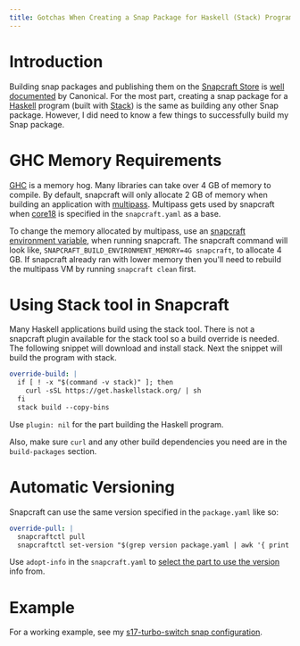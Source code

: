 ```yaml
---
title: Gotchas When Creating a Snap Package for Haskell (Stack) Program
---
```


# Introduction

Building snap packages and publishing them on the [Snapcraft Store](https://snapcraft.io/store) is [well documented](https://snapcraft.io/docs/snapcraft-overview) by Canonical. For the most part, creating a snap package for a [Haskell](https://www.haskell.org/) program (built with [Stack](https://docs.haskellstack.org/en/stable/README/)) is the same as building any other Snap package. However, I did need to know a few things to successfully build my Snap package.

# GHC Memory Requirements

[GHC](https://www.haskell.org/ghc/) is a memory hog. Many libraries can take over 4 GB of memory to compile. By default, snapcraft will only allocate 2 GB of memory when building an application with [multipass](https://multipass.run/). Multipass gets used by snapcraft when [core18](https://snapcraft.io/docs/snapcraft-top-level-metadata) is specified in the `snapcraft.yaml` as a base.

To change the memory allocated by multipass, use an [snapcraft environment variable](https://forum.snapcraft.io/t/environment-variables-that-snapcraft-consumes/9416), when running snapcraft. The snapcraft command will look like, `SNAPCRAFT_BUILD_ENVIRONMENT_MEMORY=4G snapcraft`, to allocate 4 GB. If snapcraft already ran with lower memory then you'll need to rebuild the multipass VM by running `snapcraft clean` first.

# Using Stack tool in Snapcraft

Many Haskell applications build using the stack tool. There is not a snapcraft plugin available for the stack tool so a build override is needed. The following snippet will download and install stack. Next the snippet will build the program with stack.

``` yaml
override-build: |
  if [ ! -x "$(command -v stack)" ]; then
    curl -sSL https://get.haskellstack.org/ | sh
  fi
  stack build --copy-bins
```

Use `plugin: nil` for the part building the Haskell program.

Also, make sure `curl` and any other build dependencies you need are in the `build-packages` section.

# Automatic Versioning

Snapcraft can use the same version specified in the `package.yaml` like so:

``` yaml
override-pull: |
  snapcraftctl pull
  snapcraftctl set-version "$(grep version package.yaml | awk '{ print $NF }')"
```

Use `adopt-info` in the `snapcraft.yaml` to [select the part to use the version](https://snapcraft.io/docs/using-external-metadata) info from.

# Example

For a working example, see my [s17-turbo-switch snap configuration](https://github.com/dmp1ce/s17-turbo-switch/blob/master/snap/snapcraft.yaml).
